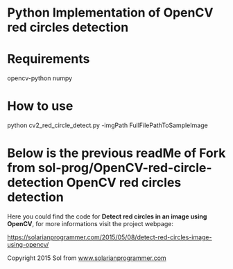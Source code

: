Python Implementation of OpenCV red circles detection
=============================

Requirements
============
opencv-python
numpy

How to use
============
python cv2_red_circle_detect.py -imgPath FullFilePathToSampleImage


Below is the previous readMe of Fork from sol-prog/OpenCV-red-circle-detection 
OpenCV red circles detection
=============================

Here you could find the code for **Detect red circles in an image using OpenCV**, for more informations visit the project webpage:

https://solarianprogrammer.com/2015/05/08/detect-red-circles-image-using-opencv/

Copyright 2015 Sol from www.solarianprogrammer.com
